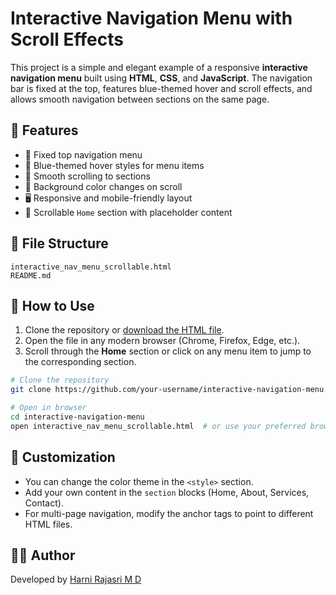 # Interactive Navigation Menu with Scroll Effects

This project is a simple and elegant example of a responsive **interactive navigation menu** built using **HTML**, **CSS**, and **JavaScript**. The navigation bar is fixed at the top, features blue-themed hover and scroll effects, and allows smooth navigation between sections on the same page.

## 🔧 Features

- 🧭 Fixed top navigation menu
- 🎨 Blue-themed hover styles for menu items
- 🎢 Smooth scrolling to sections
- 🧊 Background color changes on scroll
- 🖥 Responsive and mobile-friendly layout
- 📜 Scrollable `Home` section with placeholder content

## 📁 File Structure

```
interactive_nav_menu_scrollable.html
README.md
```

## 🚀 How to Use

1. Clone the repository or [download the HTML file](./interactive_nav_menu_scrollable.html).
2. Open the file in any modern browser (Chrome, Firefox, Edge, etc.).
3. Scroll through the **Home** section or click on any menu item to jump to the corresponding section.

```bash
# Clone the repository
git clone https://github.com/your-username/interactive-navigation-menu.git

# Open in browser
cd interactive-navigation-menu
open interactive_nav_menu_scrollable.html  # or use your preferred browser
```

## 📝 Customization

- You can change the color theme in the `<style>` section.
- Add your own content in the `section` blocks (Home, About, Services, Contact).
- For multi-page navigation, modify the anchor tags to point to different HTML files.

## 🧑‍💻 Author

Developed by [Harni Rajasri M D](https://github.com/HarniRajasri)
